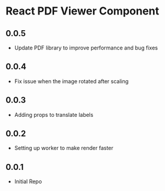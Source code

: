 # React PDF Viewer Component

## 0.0.5

- Update PDF library to improve performance and bug fixes 

## 0.0.4

- Fix issue when the image rotated after scaling

## 0.0.3

- Adding props to translate labels

## 0.0.2

- Setting up worker to make render faster

## 0.0.1

- Initial Repo
